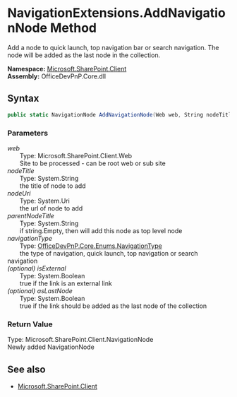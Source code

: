 # NavigationExtensions.AddNavigationNode Method  
Add a node to quick launch, top navigation bar or search navigation. The node will be added as the last node in the collection.  

**Namespace:** [Microsoft.SharePoint.Client](Microsoft.SharePoint.Client.md)  
**Assembly:** OfficeDevPnP.Core.dll  
## Syntax
```C#
public static NavigationNode AddNavigationNode(Web web, String nodeTitle, Uri nodeUri, String parentNodeTitle, NavigationType navigationType, Boolean isExternal, Boolean asLastNode)
```
### Parameters
*web*  
&emsp;&emsp;Type: Microsoft.SharePoint.Client.Web  
&emsp;&emsp;Site to be processed - can be root web or sub site  
*nodeTitle*  
&emsp;&emsp;Type: System.String  
&emsp;&emsp;the title of node to add  
*nodeUri*  
&emsp;&emsp;Type: System.Uri  
&emsp;&emsp;the url of node to add  
*parentNodeTitle*  
&emsp;&emsp;Type: System.String  
&emsp;&emsp;if string.Empty, then will add this node as top level node  
*navigationType*  
&emsp;&emsp;Type: [OfficeDevPnP.Core.Enums.NavigationType](OfficeDevPnP.Core.Enums.NavigationType.md)  
&emsp;&emsp;the type of navigation, quick launch, top navigation or search navigation  
*(optional) isExternal*  
&emsp;&emsp;Type: System.Boolean  
&emsp;&emsp;true if the link is an external link  
*(optional) asLastNode*  
&emsp;&emsp;Type: System.Boolean  
&emsp;&emsp;true if the link should be added as the last node of the collection  
### Return Value
Type: Microsoft.SharePoint.Client.NavigationNode  
Newly added NavigationNode

## See also
- [Microsoft.SharePoint.Client](Microsoft.SharePoint.Client.md)

